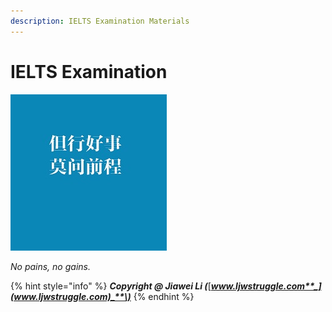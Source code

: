 ```yaml
---
description: IELTS Examination Materials
---
```


# IELTS Examination

![Just do it ! Be ambitous ! ](.gitbook/assets/test-small.jpg)

_No pains, no gains._



{% hint style="info" %}
_**Copyright @ Jiawei Li \(**_[_**www.ljwstruggle.com**_](www.ljwstruggle.com)_**\)**_
{% endhint %}

